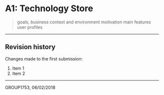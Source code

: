# A1: Technology Store
 
> goals, business context and environment
> motivation
> main features
> user profiles
 
***
 
## Revision history
 
Changes made to the first submission:
1. Item 1
1. Item 2
 
***
 
GROUP1753, 06/02/2018
